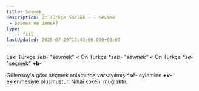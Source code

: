 ```yaml
---
title: Sevmek
description: Öz Türkçe Sözlük - - Sevmek 
 - Sevmek ne demek?
type:
    - fiil
lastUpdated: 2025-07-29T13:43:00.000+03:00
---
```

Eski Türkçe _seb-_ "sevmek" < Ön Türkçe _*seb- "sevmek"_ < Ön Türkçe _*sē-_ "seçmek" **+b-**

Gülensoy'a göre seçmek anlamında varsayılmış _*sē-_ eylemine **+v-** eklenmesiyle oluşmuştur. Nihai kökeni muğlaktır.

